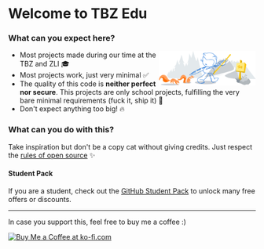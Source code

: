 # Welcome to TBZ Edu

### What can you expect here?

<img width="39%" align="right" alt="Github Header" src="https://github.com/TBZedu/.github/blob/main/profile/github-header.svg" />

- Most projects made during our time at the TBZ and ZLI 🎓
- Most projects work, just very minimal ✅
- The quality of this code is **neither perfect nor secure**. This projects are only school projects, fulfilling the very bare minimal requirements (fuck it, ship it) 🍷
- Don't expect anything too big! 🔥

### What can you do with this?
Take inspiration but don't be a copy cat without giving credits. Just respect the [rules of open source](https://opensource.guide/legal/) ✨

#### Student Pack
If you are a student, check out the [GitHub Student Pack](https://education.github.com/pack/offers) to unlock many free offers or discounts.

---

In case you support this, feel free to buy me a coffee :)  
  
<a href='https://ko-fi.com/F2F59PEW9' target='_blank'><img height='36' style='border:0px;height:36px;' src='https://cdn.ko-fi.com/cdn/kofi1.png?v=3' border='0' alt='Buy Me a Coffee at ko-fi.com' /></a>
